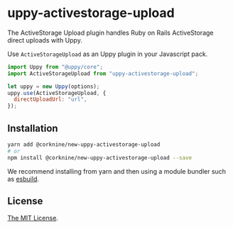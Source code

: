 # uppy-activestorage-upload

The ActiveStorage Upload plugin handles Ruby on Rails ActiveStorage direct uploads with Uppy.

Use `ActiveStorageUpload` as an Uppy plugin in your Javascript pack.

```js
import Uppy from "@uppy/core";
import ActiveStorageUpload from "uppy-activestorage-upload";

let uppy = new Uppy(options);
uppy.use(ActiveStorageUpload, {
  directUploadUrl: "url",
});
```

## Installation

```bash
yarn add @corknine/new-uppy-activestorage-upload
# or
npm install @corknine/new-uppy-activestorage-upload --save
```

We recommend installing from yarn and then using a module bundler such as [esbuild](https://esbuild.github.io/).

## License

[The MIT License](./LICENSE).

